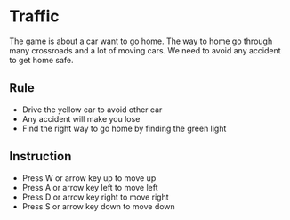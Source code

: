 # Traffic
The game is about a car want to go home. The way to home go through many crossroads and a lot of moving cars. We need to avoid any accident to get home safe.
## Rule
- Drive the yellow car to avoid other car
- Any accident will make you lose
- Find the right way to go home by finding the green light
## Instruction
- Press W or arrow key up to move up
- Press A or arrow key left to move left
- Press D or arrow key right to move right
- Press S or arrow key down to move down

